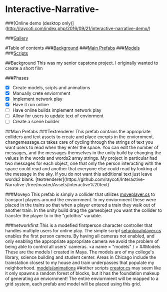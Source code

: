 # Interactive-Narrative-
###[Online demo (desktop only)] (http://raycoti.com/index.php/2016/09/21/interactive-narrative-demo/)

###[Gallery](http://raycoti.com/index.php/2016/09/07/ct-senior-project/)

#Table of contents
###[Background](#background)
###[Main Prefabs](#prefabs)
###[Models](#models)
###[Scripts](#scripts)

<a name = "background"/>
##Background
This was my senior capstone project. I originally wanted to create a short film   

###Phases
- [x] Create models, scipts and animations
- [x] Manually crete enviornment
- [x] Implement network play
- [x] Have it run online
- [ ] Have online builds implement network play
- [ ] Allow for users to update text of enviorment
- [ ] Create a scene builder

<a name = "prefabs"/>
##Main Prefabs
###Textrenderer
This prefab contains the appropriate colliders and text assets to create and place exerpts in the enviornment. 
changemessage.cs takes care of cycling through the strings of text you want users to read when they enter the space. You can edit the number of messages, and the messages themselves in the unity build by changing the values in the words and words2 array strings. My project in particular had two messages for each object, one that only the person interacting with the space could read and another that everyone else could read by looking at the message in the sky. If you do not want this additional text just leave words2 blank. 
[textrenderer](https://github.com/raycoti/Interactive-Narrative-/tree/master/Assets/interactive%20text)

###Moveyo
This prefab is simply a collider that utilizes [moveplayer.cs](https://github.com/raycoti/Interactive-Narrative-/blob/master/Assets/moveplayer.cs) to transport players around the enviornment. In my enviornment these were placed in the trains so that when a player entered a train they walk out of another train. In the unity build drag the gameobject you want the collider to transfer the player to in the "gotothis" variable. 

###networkfirst
This is a modefied firstperson character controller that handles multiple users for online play. The simple script [setuplocalplayer.cs](https://github.com/raycoti/Interactive-Narrative-/blob/master/Assets/Standard%2520Assets/Characters/FirstPersonCharacter/Scripts/SetUpLocalPlayer.cs) enables the first person camera. By having all cameras not enabled, and only enabling the appropriate appropriate camera we avoid the problem of being able to control all users' cameras. 
<a name = "models" / >
##Models
These are the models I created in Maya. The models are of my college's library, science building and student center. Areas in Chicago include the trainstation closest to my house and train underpasses that populate my neighborhood. 
[models/animations](https://github.com/raycoti/Interactive-Narrative-/tree/master/Assets/Models%20Animation)
<a name = "scripts" />
##other scripts
[creator.cs](https://github.com/raycoti/Interactive-Narrative-/blob/master/Assets/creator.cs) may seem like it only spawns a random forest of blocks, but it has the foundation makeup of generating an enviornment! The entire enviornment will be mapped to a grid system, each prefab and model will be placed using this grid. 
